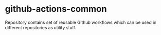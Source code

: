 # github-actions-common

Repository contains set of reusable Github workflows which can be used in different repositories as utility stuff.